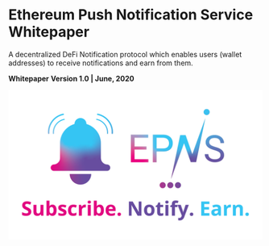 # Ethereum Push Notification Service Whitepaper

A decentralized DeFi Notification protocol which enables users \(wallet addresses\) to receive notifications and earn from them.

**Whitepaper** **Version 1.0 \| June, 2020**

![](.gitbook/assets/logofulltagline.png)


